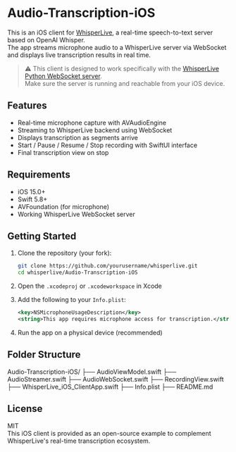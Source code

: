 # Audio-Transcription-iOS

This is an iOS client for [WhisperLive](https://github.com/collabora/WhisperLive), a real-time speech-to-text server based on OpenAI Whisper.  
The app streams microphone audio to a WhisperLive server via WebSocket and displays live transcription results in real time.

> ⚠️ This client is designed to work specifically with the [WhisperLive Python WebSocket server](https://github.com/collabora/WhisperLive?tab=readme-ov-file#running-the-server).  
> Make sure the server is running and reachable from your iOS device.

## Features

- Real-time microphone capture with AVAudioEngine
- Streaming to WhisperLive backend using WebSocket
- Displays transcription as segments arrive
- Start / Pause / Resume / Stop recording with SwiftUI interface
- Final transcription view on stop

## Requirements

- iOS 15.0+
- Swift 5.8+
- AVFoundation (for microphone)
- Working WhisperLive WebSocket server

## Getting Started

1. Clone the repository (your fork):

    ```bash
    git clone https://github.com/yourusername/whisperlive.git
    cd whisperlive/Audio-Transcription-iOS
    ```

2. Open the `.xcodeproj` or `.xcodeworkspace` in Xcode

3. Add the following to your `Info.plist`:

    ```xml
    <key>NSMicrophoneUsageDescription</key>
    <string>This app requires microphone access for transcription.</string>
    ```

4. Run the app on a physical device (recommended)

## Folder Structure
Audio-Transcription-iOS/
├── AudioViewModel.swift
├── AudioStreamer.swift
├── AudioWebSocket.swift
├── RecordingView.swift
├── WhisperLive_iOS_ClientApp.swift
├── Info.plist
├── README.md


## License

MIT  
This iOS client is provided as an open-source example to complement WhisperLive's real-time transcription ecosystem.


